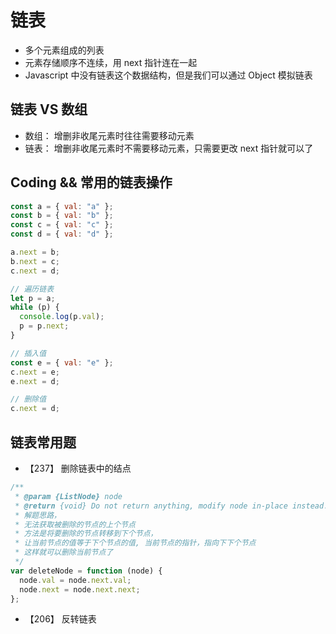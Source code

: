 # 链表

- 多个元素组成的列表
- 元素存储顺序不连续，用 next 指针连在一起
- Javascript 中没有链表这个数据结构，但是我们可以通过 Object 模拟链表

## 链表 VS 数组

- 数组： 增删非收尾元素时往往需要移动元素
- 链表： 增删非收尾元素时不需要移动元素，只需要更改 next 指针就可以了

## Coding && 常用的链表操作

```js
const a = { val: "a" };
const b = { val: "b" };
const c = { val: "c" };
const d = { val: "d" };

a.next = b;
b.next = c;
c.next = d;

// 遍历链表
let p = a;
while (p) {
  console.log(p.val);
  p = p.next;
}

// 插入值
const e = { val: "e" };
c.next = e;
e.next = d;

// 删除值
c.next = d;
```

## 链表常用题

- 【237】 删除链表中的结点

```js
/**
 * @param {ListNode} node
 * @return {void} Do not return anything, modify node in-place instead.
 * 解题思路，
 * 无法获取被删除的节点的上个节点
 * 方法是将要删除的节点转移到下个节点，
 * 让当前节点的值等于下个节点的值, 当前节点的指针，指向下下个节点
 * 这样就可以删除当前节点了
 */
var deleteNode = function (node) {
  node.val = node.next.val;
  node.next = node.next.next;
};
```

- 【206】 反转链表
